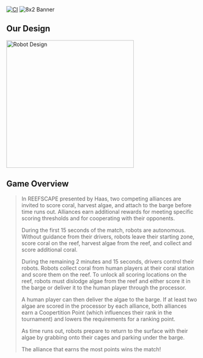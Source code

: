 [![CI](https://github.com/IronRiders/reefscape/actions/workflows/gradle.yml/badge.svg)](https://github.com/IronRiders/reefscape/actions/workflows/gradle.yml)
![8x2 Banner](https://github.com/user-attachments/assets/ca7bddfc-8815-40c6-bc6c-3a8b020dff7a)

## Our Design
<img width="333" alt="Robot Design" src="https://media.discordapp.net/attachments/890080988447801414/1417308951887745104/image.png?ex=68ca0352&is=68c8b1d2&hm=28ca9c3c6f5bdc87a9a7bccadc18675652b1062ef4a8dbeeb04ceb972e1ecb91&=&format=webp&quality=lossless" />

## Game Overview
>In REEFSCAPE presented by Haas, two competing alliances are invited to score coral, harvest algae, and
attach to the barge before time runs out. Alliances earn additional rewards for meeting specific scoring
thresholds and for cooperating with their opponents.
>  
>During the first 15 seconds of the match, robots are autonomous. Without guidance from their drivers, robots
leave their starting zone, score coral on the reef, harvest algae from the reef, and collect and score additional
coral.
>
>During the remaining 2 minutes and 15 seconds, drivers control their robots. Robots collect coral from human
players at their coral station and score them on the reef. To unlock all scoring locations on the reef, robots
must dislodge algae from the reef and either score it in the barge or deliver it to the human player through the
processor.
>
>A human player can then deliver the algae to the barge. If at least two algae are scored in the processor by
each alliance, both alliances earn a Coopertition Point (which influences their rank in the tournament) and
lowers the requirements for a ranking point.
>
>As time runs out, robots prepare to return to the surface with their algae by grabbing onto their cages and
parking under the barge.
>
>The alliance that earns the most points wins the match!
